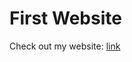 # First Website

Check out my website: <a href="https://albertozamora831.github.io/Activities/First%20Website/" target="_blank"> link </a>
